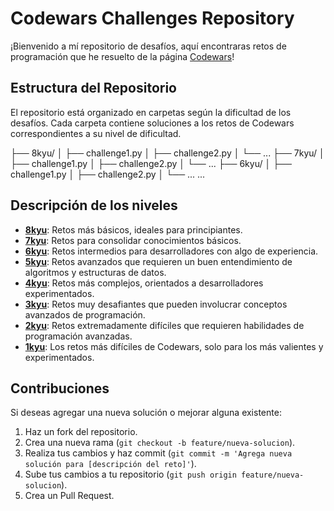# Codewars Challenges Repository

¡Bienvenido a mí repositorio de desafíos, aquí encontraras retos de programación que he resuelto de la página [Codewars](https://www.codewars.com/)!


## Estructura del Repositorio

El repositorio está organizado en carpetas según la dificultad de los desafíos. Cada carpeta contiene soluciones a los retos de Codewars correspondientes a su nivel de dificultad.

├── 8kyu/
│ ├── challenge1.py
│ ├── challenge2.py
│ └── ...
├── 7kyu/
│ ├── challenge1.py
│ ├── challenge2.py
│ └── ...
├── 6kyu/
│ ├── challenge1.py
│ ├── challenge2.py
│ └── ...
...

## Descripción de los niveles

- **[8kyu](./8kyu)**: Retos más básicos, ideales para principiantes.
- **[7kyu](./7kyu)**: Retos para consolidar conocimientos básicos.
- **[6kyu](./6kyu)**: Retos intermedios para desarrolladores con algo de experiencia.
- **[5kyu](./5kyu)**: Retos avanzados que requieren un buen entendimiento de algoritmos y estructuras de datos.
- **[4kyu](./4kyu)**: Retos más complejos, orientados a desarrolladores experimentados.
- **[3kyu](./3kyu)**: Retos muy desafiantes que pueden involucrar conceptos avanzados de programación.
- **[2kyu](./2kyu)**: Retos extremadamente difíciles que requieren habilidades de programación avanzadas.
- **[1kyu](./1kyu)**: Los retos más difíciles de Codewars, solo para los más valientes y experimentados.

## Contribuciones

Si deseas agregar una nueva solución o mejorar alguna existente:

1. Haz un fork del repositorio.
2. Crea una nueva rama (`git checkout -b feature/nueva-solucion`).
3. Realiza tus cambios y haz commit (`git commit -m 'Agrega nueva solución para [descripción del reto]'`).
4. Sube tus cambios a tu repositorio (`git push origin feature/nueva-solucion`).
5. Crea un Pull Request.
